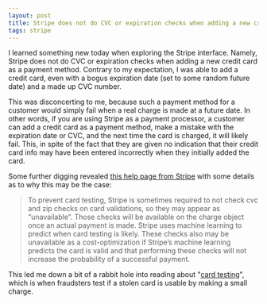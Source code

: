 ```yaml
---
layout: post
title: Stripe does not do CVC or expiration checks when adding a new credit card as a payment method
tags: stripe
---
```


I learned something new today when exploring the Stripe
interface. Namely, Stripe does not do CVC or expiration checks when
adding a new credit card as a payment method. Contrary to my
expectation, I was able to add a credit card, even with a bogus
expiration date (set to some random future date) and a made up CVC
number.

This was disconcerting to me, because such a payment method for a
customer would simply fail when a real charge is made at a future
date. In other words, if you are using Stripe as a payment processor,
a customer can add a credit card as a payment method, make a mistake
with the expiration date or CVC, and the next time the card is
charged, it will likely fail. This, in spite of the fact that they are
given no indication that their credit card info may have been entered
incorrectly when they initially added the card.

Some further digging
revealed
[this help page from Stripe](https://support.stripe.com/questions/check-if-a-card-is-valid-without-a-charge) with
some details as to why this may be the case:

> To prevent card testing, Stripe is sometimes required to not check
> cvc and zip checks on card validations, so they may appear as
> “unavailable”. Those checks will be available on the charge object
> once an actual payment is made. Stripe uses machine learning to
> predict when card testing is likely. These checks also may be
> unavailable as a cost-optimization if Stripe’s machine learning
> predicts the card is valid and that performing these checks will not
> increase the probability of a successful payment.

This led me down a bit of a rabbit hole into reading about
"[card testing](https://stripe.com/docs/card-testing)", which is when
fraudsters test if a stolen card is usable by making a small charge.
